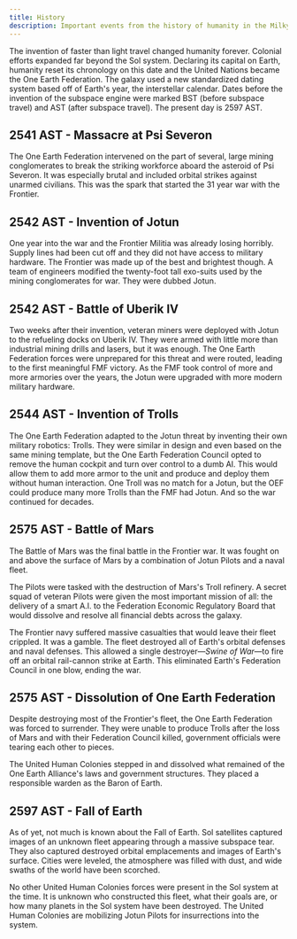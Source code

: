 ```yaml
---
title: History
description: Important events from the history of humanity in the Milky Way.
---
```


The invention of faster than light travel changed humanity forever. Colonial efforts expanded far beyond the Sol system. Declaring its capital on Earth, humanity reset its chronology on this date and the United Nations became the One Earth Federation. The galaxy used a new standardized dating system based off of Earth's year, the interstellar calendar. Dates before the invention of the subspace engine were marked BST (before subspace travel) and AST (after subspace travel). The present day is 2597 AST.

## 2541 AST - Massacre at Psi Severon

The One Earth Federation intervened on the part of several, large mining conglomerates to break the striking workforce aboard the asteroid of Psi Severon. It was especially brutal and included orbital strikes against unarmed civilians. This was the spark that started the 31 year war with the Frontier.

## 2542 AST - Invention of Jotun

One year into the war and the Frontier Militia was already losing horribly. Supply lines had been cut off and they did not have access to military hardware. The Frontier was made up of the best and brightest though. A team of engineers modified the twenty-foot tall exo-suits used by the mining conglomerates for war. They were dubbed Jotun.

## 2542 AST - Battle of Uberik IV

Two weeks after their invention, veteran miners were deployed with Jotun to the refueling docks on Uberik IV. They were armed with little more than industrial mining drills and lasers, but it was enough. The One Earth Federation forces were unprepared for this threat and were routed, leading to the first meaningful FMF victory. As the FMF took control of more and more armories over the years, the Jotun were upgraded with more modern military hardware.

## 2544 AST - Invention of Trolls

The One Earth Federation adapted to the Jotun threat by inventing their own military robotics: Trolls. They were similar in design and even based on the same mining template, but the One Earth Federation Council opted to remove the human cockpit and turn over control to a dumb AI. This would allow them to add more armor to the unit and produce and deploy them without human interaction. One Troll was no match for a Jotun, but the OEF could produce many more Trolls than the FMF had Jotun. And so the war continued for decades.

## 2575 AST - Battle of Mars

The Battle of Mars was the final battle in the Frontier war. It was fought on and above the surface of Mars by a combination of Jotun Pilots and a naval fleet.

The Pilots were tasked with the destruction of Mars's Troll refinery. A secret squad of veteran Pilots were given the most important mission of all: the delivery of a smart A.I. to the Federation Economic Regulatory Board that would dissolve and resolve all financial debts across the galaxy.

The Frontier navy suffered massive casualties that would leave their fleet crippled. It was a gamble. The fleet destroyed all of Earth's orbital defenses and naval defenses. This allowed a single destroyer—_Swine of War_—to fire off an orbital rail-cannon strike at Earth. This eliminated Earth's Federation Council in one blow, ending the war.

## 2575 AST - Dissolution of One Earth Federation

Despite destroying most of the Frontier's fleet, the One Earth Federation was forced to surrender. They were unable to produce Trolls after the loss of Mars and with their Federation Council killed, government officials were tearing each other to pieces.

The United Human Colonies stepped in and dissolved what remained of the One Earth Alliance's laws and government structures. They placed a responsible warden as the Baron of Earth.

## 2597 AST - Fall of Earth

As of yet, not much is known about the Fall of Earth. Sol satellites captured images of an unknown fleet appearing through a massive subspace tear. They also captured destroyed orbital emplacements and images of Earth's surface. Cities were leveled, the atmosphere was filled with dust, and wide swaths of the world have been scorched.

No other United Human Colonies forces were present in the Sol system at the time. It is unknown who constructed this fleet, what their goals are, or how many planets in the Sol system have been destroyed. The United Human Colonies are mobilizing Jotun Pilots for insurrections into the system.
